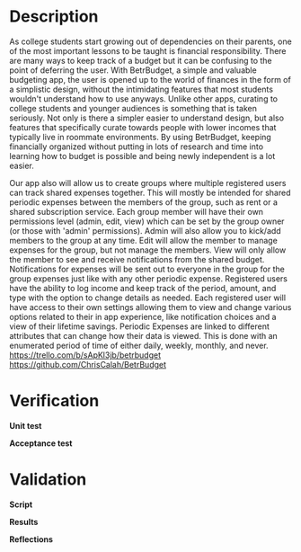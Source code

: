 # Description

As college students start growing out of dependencies on their parents, one of the most important lessons to be taught is financial responsibility.
There are many ways to keep track of a budget but it can be confusing to the point of deferring the user. With BetrBudget, a simple and valuable budgeting app,
the user is opened up to the world of finances in the form of a simplistic design, without the intimidating features that most students wouldn't understand how
to use anyways. Unlike other apps, curating to college students and younger audiences is something that is taken seriously. Not only is there a simpler easier to
understand design, but also features that specifically curate towards people with lower incomes that typically live in roommate environments. By using BetrBudget,
keeping financially organized without putting in lots of research and time into learning how to budget is possible and being newly independent is a lot easier.

Our app also will allow us to create groups where multiple registered users can track shared expenses together. 
This will mostly be intended for shared periodic expenses between the members of the group, such as rent or a shared subscription service. 
Each group member will have their own permissions level (admin, edit, view) which can be set by the group owner (or those with 'admin' permissions). 
Admin will also allow you to kick/add members to the group at any time. Edit will allow the member to manage expenses for the group, but not manage the members. 
View will only allow the member to see and receive notifications from the shared budget. Notifications for expenses will be sent out to everyone in 
the group for the group expenses just like with any other periodic expense. Registered users have the ability to log income and keep track of the period, 
amount, and type with the option to change details as needed. Each registered user will have access to their own settings allowing them to view and change 
various options related to their in app experience, like notification choices and a view of their lifetime savings. Periodic Expenses are linked to different 
attributes that can change how their data is viewed. This is done with an enumerated period of time of either daily, weekly, monthly, and never.
https://trello.com/b/sApKl3jb/betrbudget https://github.com/ChrisCalah/BetrBudget

# Verification
**Unit test**

**Acceptance test**

# Validation

**Script**

**Results**

**Reflections**
